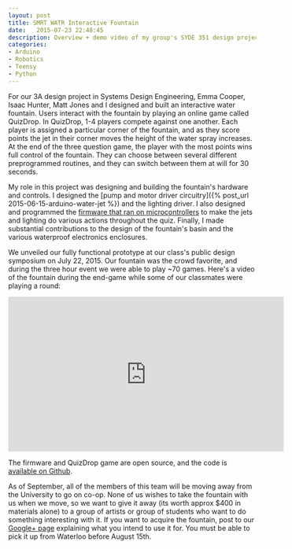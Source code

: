 ```yaml
---
layout: post
title: SMRT WATR Interactive Fountain
date:   2015-07-23 22:48:45
description: Overview + demo video of my group's SYDE 351 design project, an interactive water fountain + quiz game.
categories:
- Arduino
- Robotics
- Teensy
- Python
---
```


For our 3A design project in Systems Design Engineering, Emma Cooper, Isaac Hunter, Matt Jones and I designed and built an interactive water fountain. Users interact with the fountain by playing an online game called QuizDrop. In QuizDrop, 1-4 players compete against one another. Each player is assigned a particular corner of the fountain, and as they score points the jet in their corner moves the height of the water spray increases. At the end of the three question game, the player with the most points wins full control of the fountain. They can choose between several different preprogrammed routines, and they can switch between them at will for 30 seconds.

My role in this project was designing and building the fountain's hardware and controls. I designed the [pump and motor driver circuitry]({% post_url 2015-06-15-arduino-water-jet %}) and the lighting driver. I also designed and programmed the [firmware that ran on microcontrollers](https://github.com/Adam93MT/SMRTWATR/tree/master/controls) to make the jets and lighting do various actions throughout the quiz. Finally, I made substantial contributions to the design of the fountain's basin and the various waterproof electronics enclosures.

We unveiled our fully functional prototype at our class's public design symposium on July 22, 2015. Our fountain was the crowd favorite, and during the three hour event we were able to play ~70 games. Here's a video of the fountain during the end-game while some of our classmates were playing a round:

<iframe width="560" height="315" src="https://www.youtube.com/embed/sUKH4mjTl4k" frameborder="0" allowfullscreen></iframe>

The firmware and QuizDrop game are open source, and the code is [available on Github](https://github.com/Adam93MT/SMRTWATR).

As of September, all of the members of this team will be moving away from the University to go on co-op. None of us wishes to take the fountain with us when we move, so we want to give it away (its worth approx $400 in materials alone) to a group of artists or group of students who want to do something interesting with it. If you want to acquire the fountain, post to our [Google+ page](https://plus.google.com/b/115760182356032680469/115760182356032680469/posts) explaining what you intend to use it for. You must be able to pick it up from Waterloo before August 15th.